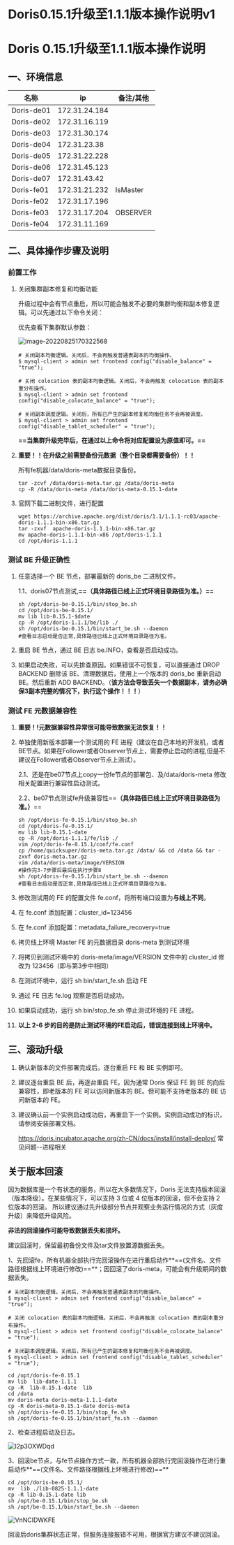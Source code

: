 # Doris0.15.1升级至1.1.1版本操作说明v1



# Doris 0.15.1升级至1.1.1版本操作说明

## 一、环境信息

| 名称       | ip            | 备注/其他 |
| ---------- | ------------- | --------- |
| Doris-de01 | 172.31.24.184 |           |
| Doris-de02 | 172.31.16.119 |           |
| Doris-de03 | 172.31.30.174 |           |
| Doris-de04 | 172.31.23.38  |           |
| Doris-de05 | 172.31.22.228 |           |
| Doris-de06 | 172.31.45.123 |           |
| Doris-de07 | 172.31.43.42  |           |
| Doris-fe01 | 172.31.21.232 | IsMaster  |
| Doris-fe02 | 172.31.17.196 |           |
| Doris-fe03 | 172.31.17.204 | OBSERVER  |
| Doris-fe04 | 172.31.11.169 |           |

## **二、具体操作步骤及说明**

### 前置工作

1. 关闭集群副本修复和均衡功能

   升级过程中会有节点重启，所以可能会触发不必要的集群均衡和副本修复逻辑。可以先通过以下命令关闭：

   优先查看下集群默认参数：

   ![image-20220825170322568](/images/doris01.png)

   ```shell
   # 关闭副本均衡逻辑。关闭后，不会再触发普通表副本的均衡操作。
   $ mysql-client > admin set frontend config("disable_balance" = "true");

   # 关闭 colocation 表的副本均衡逻辑。关闭后，不会再触发 colocation 表的副本重分布操作。
   $ mysql-client > admin set frontend config("disable_colocate_balance" = "true");

   # 关闭副本调度逻辑。关闭后，所有已产生的副本修复和均衡任务不会再被调度。
   $ mysql-client > admin set frontend config("disable_tablet_scheduler" = "true");
   ```

   **==当集群升级完毕后，在通过以上命令将对应配置设为原值即可。==**



2. **重要！！在升级之前需要备份元数据（整个目录都需要备份）！！**

   所有fe机器/data/doris-meta数据目录备份。

   ```shell
   tar -zcvf /data/doris-meta.tar.gz /data/doris-meta
   cp -R /data/doris-meta /data/doris-meta-0.15.1-date
   ```



3. 官网下载二进制文件，进行配置

   ```shell
   wget https://archive.apache.org/dist/doris/1.1/1.1.1-rc03/apache-doris-1.1.1-bin-x86.tar.gz
   tar -zxvf  apache-doris-1.1.1-bin-x86.tar.gz
   mv apache-doris-1.1.1-bin-x86 /opt/doris-1.1.1
   cd /opt/doris-1.1.1
   ```



### 测试 BE 升级正确性

1. 任意选择一个 BE 节点，部署最新的 doris_be 二进制文件。

   1.1、doris07节点测试,**==（具体路径已线上正式环境目录路径为准。）==**

   ```shell
   sh /opt/doris-be-0.15.1/bin/stop_be.sh
   cd /opt/doris-be-0.15.1/
   mv lib lib-0.15.1-$date
   cp -R /opt/doris-1.1.1/be/lib ./
   sh /opt/doris-be-0.15.1/bin/start_be.sh --daemon
   #查看日志启动是否正常,具体路径已线上正式环境目录路径为准。
   ```

2. 重启 BE 节点，通过 BE 日志 be.INFO，查看是否启动成功。

3. 如果启动失败，可以先排查原因。如果错误不可恢复，可以直接通过 DROP BACKEND 删除该 BE、清理数据后，使用上一个版本的 doris_be 重新启动 BE。然后重新 ADD BACKEND。（**该方法会导致丢失一个数据副本，请务必确保3副本完整的情况下，执行这个操作！！！**）





### 测试 FE 元数据兼容性

1. **重要！!元数据兼容性异常很可能导致数据无法恢复！！**

2. 单独使用新版本部署一个测试用的 FE 进程（建议在自己本地的开发机，或者BE节点。如果在Follower或者Observer节点上，需要停止启动的进程,但是不建议在Follower或者Observer节点上测试）。

   2.1、还是在be07节点上copy一份fe节点的部署包、及/data/doris-meta 修改相关配置进行兼容性启动测试。

   2.2、be07节点测试fe升级兼容性==**（具体路径已线上正式环境目录路径为准。）**==

   ```shell
   sh /opt/doris-fe-0.15.1/bin/stop_be.sh
   cd /opt/doris-fe-0.15.1/
   mv lib lib-0.15.1-date
   cp -R /opt/doris-1.1.1/fe/lib ./
   vim /opt/doris-fe-0.15.1/conf/fe.conf
   cp /home/quicksuper/doris-meta.tar.gz /data/ && cd /data && tar -zxvf doris-meta.tar.gz
   vim /data/doris-meta/image/VERSION
   #操作完3-7步骤后最后在执行步骤8
   sh /opt/doris-fe-0.15.1/bin/start_be.sh --daemon
   #查看日志启动是否正常,具体路径已线上正式环境目录路径为准。
   ```

3. 修改测试用的 FE 的配置文件 fe.conf，将所有端口设置为**与线上不同**。

4. 在 fe.conf 添加配置：cluster_id=123456

5. 在 fe.conf 添加配置：metadata_failure_recovery=true

6. 拷贝线上环境 Master FE 的元数据目录 doris-meta 到测试环境

7. 将拷贝到测试环境中的 doris-meta/image/VERSION 文件中的 cluster_id 修改为 123456（即与第3步中相同）

8. 在测试环境中，运行 sh bin/start_fe.sh 启动 FE

9. 通过 FE 日志 fe.log 观察是否启动成功。

10. 如果启动成功，运行 sh bin/stop_fe.sh 停止测试环境的 FE 进程。

11. **以上 2-6 步的目的是防止测试环境的FE启动后，错误连接到线上环境中。**



## 三、滚动升级

1. 确认新版本的文件部署完成后。逐台重启 FE 和 BE 实例即可。

2. 建议逐台重启 BE 后，再逐台重启 FE。因为通常 Doris 保证 FE 到 BE 的向后兼容性，即老版本的 FE 可以访问新版本的 BE。但可能不支持老版本的 BE 访问新版本的 FE。

3. 建议确认前一个实例启动成功后，再重启下一个实例。实例启动成功的标识，请参阅安装部署文档。

   https://doris.incubator.apache.org/zh-CN/docs/install/install-deploy/  常见问题--进程相关

## 关于版本回滚

因为数据库是一个有状态的服务，所以在大多数情况下，Doris 无法支持版本回滚（版本降级）。在某些情况下，可以支持 3 位或 4 位版本的回滚，但不会支持 2 位版本的回滚。 所以建议通过先升级部分节点并观察业务运行情况的方式（灰度升级）来降低升级风险。

**非法的回滚操作可能导致数据丢失和损坏。**



建议回滚时，保留最初备份文件及tar文件放置源数据丢失。

1、先回滚fe，所有机器全部执行完回滚操作在进行重启动作**==(文件名、文件路径根据线上环境进行修改)==**；因回滚了doris-meta，可能会有升级期间的数据丢失。

```shell
# 关闭副本均衡逻辑。关闭后，不会再触发普通表副本的均衡操作。
$ mysql-client > admin set frontend config("disable_balance" = "true");

# 关闭 colocation 表的副本均衡逻辑。关闭后，不会再触发 colocation 表的副本重分布操作。
$ mysql-client > admin set frontend config("disable_colocate_balance" = "true");

# 关闭副本调度逻辑。关闭后，所有已产生的副本修复和均衡任务不会再被调度。
$ mysql-client > admin set frontend config("disable_tablet_scheduler" = "true");

cd /opt/doris-fe-0.15.1
mv lib  lib-date-1.1.1
cp -R  lib-0.15.1-date  lib
cd /data
mv doris-meta doris-meta-1.1.1-date
cp -R doris-meta-0.15.1-date doris-meta
sh /opt/doris-fe-0.15.1/bin/stop_fe.sh
sh /opt/doris-fe-0.15.1/bin/start_fe.sh --daemon
```

2、检查进程启动及日志。

![l2p3OXWDqd](/images/doris02.jpg)

3、回滚be节点，与fe节点操作方式一致，所有机器全部执行完回滚操作在进行重启动作**==(文件名、文件路径根据线上环境进行修改)==**

```shell
cd /opt/doris-be-0.15.1/
mv  lib ./lib-0825-1.1.1-date
cp -R lib-0.15.1-date lib
sh /opt/be-0.15.1/bin/stop_be.sh
sh /opt/be-0.15.1/bin/start_be.sh --daemon
```

![VnNCIDWKFE](/images/doris03.jpg)

 回滚后doris集群状态正常，但服务连接报错不可用，根据官方建议不建议回滚。


